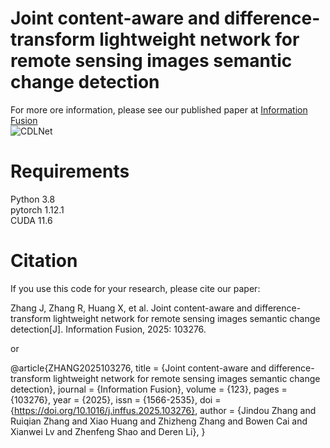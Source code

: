# Joint content-aware and difference-transform lightweight network for remote sensing images semantic change detection
For more ore information, please see our published paper at [Information Fusion](https://www.sciencedirect.com/science/article/pii/S1566253525003495)  
![CDLNet](net.png)
# Requirements
Python 3.8  
pytorch 1.12.1   
CUDA 11.6
# Citation
If you use this code for your research, please cite our paper:  

Zhang J, Zhang R, Huang X, et al. Joint content-aware and difference-transform lightweight network for remote sensing images semantic change detection[J]. Information Fusion, 2025: 103276.

or

@article{ZHANG2025103276,
title = {Joint content-aware and difference-transform lightweight network for remote sensing images semantic change detection},
journal = {Information Fusion},
volume = {123},
pages = {103276},
year = {2025},
issn = {1566-2535},
doi = {https://doi.org/10.1016/j.inffus.2025.103276},
author = {Jindou Zhang and Ruiqian Zhang and Xiao Huang and Zhizheng Zhang and Bowen Cai and Xianwei Lv and Zhenfeng Shao and Deren Li},
}
